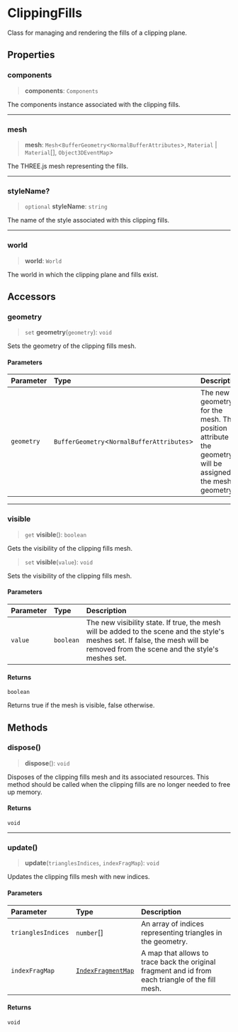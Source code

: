 # ClippingFills

Class for managing and rendering the fills of a clipping plane.

## Properties

### components

> **components**: `Components`

The components instance associated with the clipping fills.

***

### mesh

> **mesh**: `Mesh`\<`BufferGeometry`\<`NormalBufferAttributes`\>, `Material` \| `Material`[], `Object3DEventMap`\>

The THREE.js mesh representing the fills.

***

### styleName?

> `optional` **styleName**: `string`

The name of the style associated with this clipping fills.

***

### world

> **world**: `World`

The world in which the clipping plane and fills exist.

## Accessors

### geometry

> `set` **geometry**(`geometry`): `void`

Sets the geometry of the clipping fills mesh.

#### Parameters

| Parameter | Type | Description |
| :------ | :------ | :------ |
| `geometry` | `BufferGeometry`\<`NormalBufferAttributes`\> | The new geometry for the mesh. The position attribute of the geometry will be assigned to the mesh's geometry. |

***

### visible

> `get` **visible**(): `boolean`

Gets the visibility of the clipping fills mesh.

> `set` **visible**(`value`): `void`

Sets the visibility of the clipping fills mesh.

#### Parameters

| Parameter | Type | Description |
| :------ | :------ | :------ |
| `value` | `boolean` | The new visibility state. If true, the mesh will be added to the scene and the style's meshes set. If false, the mesh will be removed from the scene and the style's meshes set. |

#### Returns

`boolean`

Returns true if the mesh is visible, false otherwise.

## Methods

### dispose()

> **dispose**(): `void`

Disposes of the clipping fills mesh and its associated resources.
This method should be called when the clipping fills are no longer needed to free up memory.

#### Returns

`void`

***

### update()

> **update**(`trianglesIndices`, `indexFragMap`): `void`

Updates the clipping fills mesh with new indices.

#### Parameters

| Parameter | Type | Description |
| :------ | :------ | :------ |
| `trianglesIndices` | `number`[] | An array of indices representing triangles in the geometry. |
| `indexFragMap` | [`IndexFragmentMap`](../type-aliases/IndexFragmentMap.md) | A map that allows to trace back the original fragment and id from each triangle of the fill mesh. |

#### Returns

`void`
